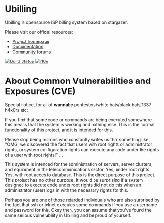 Ubilling
========

Ubilling is opensource ISP billing system based on stargazer.

Please visit our official resources:

  * [Project homepage](http://ubilling.net.ua)
  * [Documentation](http://wiki.ubilling.net.ua)
  * [Community forums](http://local.com.ua/forum/forum/144-stargazer-ubilling/)

[![Build Status](https://travis-ci.org/nightflyza/Ubilling.svg?branch=master)](https://travis-ci.org/nightflyza/Ubilling)
[![i18n](https://hosted.weblate.org/widgets/ubilling/-/svg-badge.svg)](https://hosted.weblate.org/engage/ubilling/)

About Common Vulnerabilities and Exposures (CVE)
========
Special notice, for all of **wannabe** pentesters/white hats/black hats/1337 h4x0rs etc:

If you find that some code or commands are being executed somewhere - this means that the system is working and nothing else. This is the normal functionality of this project, and it is intended for this.

Please stop being morons who constantly writes us that something like "OMG, we discovered the fact that users with root rights or administrator rights, or system configuration rights can execute any code under the rights of a user with root rights!" ...

This system is intended for the administration of servers, server clusters, and equipment in the telecommunications sector. Yes, under root rights. Yes, with root acces to database. This is the direct purpose of this project. This project has no other purpose. It would be surprising if a system designed to execute code under root rights did not do this when an administrator (user) logs in with the necessary rights for this.

Perhaps you are one of those retarded individuals who are also surprised by the fact that ssh or telnet executes some commands if you use a username and password for this. Okay then, you can assume that you've found the same serious vulnerability in Ubilling and be proud of yourself.